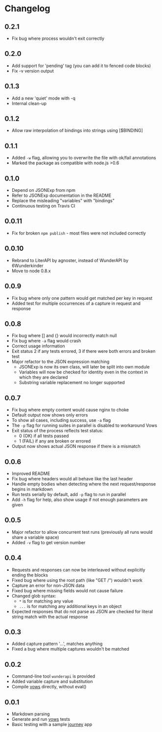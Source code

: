 # Changelog

## 0.2.1

* Fix bug where process wouldn't exit correctly

## 0.2.0

* Add support for 'pending' tag (you can add it to fenced code blocks)
* Fix -v version output

## 0.1.3

* Add a new 'quiet' mode with -q
* Internal clean-up

## 0.1.2

* Allow raw interpolation of bindings into strings using [$BINDING]

## 0.1.1

* Added `-w` flag, allowing you to overwrite the file with ok/fail annotations
* Marked the package as compatible with node.js >0.6

## 0.1.0

* Depend on JSONExp from npm
* Refer to JSONExp documentation in the README
* Replace the misleading "variables" with "bindings"
* Continuous testing on Travis CI

## 0.0.11

* Fix for broken `npm publish` - most files were not included correctly

## 0.0.10

* Rebrand to LiterAPI by agnoster, instead of WunderAPI by 6Wunderkinder
* Move to node 0.8.x

## 0.0.9

* Fix bug where only one pattern would get matched per key in request
* Added test for multiple occurrences of a capture in request and response

## 0.0.8

* Fix bug where [] and {} would incorrectly match null
* Fix bug where `-a` flag would crash
* Correct usage information
* Exit status 2 if any tests errored, 3 if there were both errors and broken test
* Major refactor to the JSON expression matching
    * JSONExp is now its own class, will later be split into own module
    * Variables will now be checked for identity even in the context in which they are declared
    * Substring variable replacement no longer supported

## 0.0.7

* Fix bug where empty content would cause nginx to choke
* Default output now shows only errors
* To show all cases, including success, use `-a` flag
* The `-p` flag for running suites in parallel is disabled to workaround Vows
* Exit status of the process reflects test status:
  * 0 (OK) if all tests passed
  * 1 (FAIL) if any are broken or errored
* Output now shows actual JSON response if there is a mismatch

## 0.0.6

* Improved README
* Fix bug where headers would all behave like the last header
* Handle empty bodies when detecting where the next request/response begins in markdown
* Run tests serially by default, add `-p` flag to run in parallel
* Add `-h` flag for help, also show usage if not enough parameters are given

## 0.0.5

* Major refactor to allow concurrent test runs (previously all runs would share a variable space)
* Added `-v` flag to get version number

## 0.0.4

* Requests and responses can now be interleaved without explicitly ending the blocks
* Fixed bug where using the root path (like "GET /") wouldn't work
* Capture an error for non-JSON data
* Fixed bug where missing fields would not cause failure
* Changed glob syntax:
    * `*` is for matching any value
    * `...` is for matching any additional keys in an object
* Expected responses that do not parse as JSON are checked for literal string match with the actual response

## 0.0.3

* Added capture pattern '...', matches anything
* Fixed a bug where multiple captures wouldn't be matched

## 0.0.2

* Command-line tool `wunderapi` is provided
* Added variable capture and substitution
* Compile [vows] directly, without eval()

## 0.0.1

* Markdown parsing
* Generate and run [vows] tests
* Basic testing with a sample [journey] app


[vows]:         http://vowsjs.org/
[journey]:      https://github.com/cloudhead/journey
